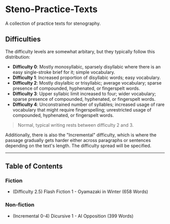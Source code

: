 # Steno-Practice-Texts
A collection of practice texts for stenography.

## Difficulties

The difficulty levels are somewhat arbitary, but they typically follow this distribution:

- **Difficulty 0**: Mostly monosyllabic, sparsely disyllabic where there is an easy single-stroke brief for it; simple vocabulary.
- **Difficulty 1**: Increased proportion of disyllabic words; easy vocabulary.
- **Difficulty 2**: Mostly disylalbic or trisyllabic; average vocabulary; sparse presence of compounded, hyphenated, or fingerspelt words.
- **Difficulty 3**: Upper syllabic limit increased to four; wider vocabulary; sparse presence of compounded, hyphenated, or fingerspelt words.
- **Difficulty 4**: Unconstrained number of syllables; increased usage of rare vocabulary that might require fingerspelling; unrestricted usage of compounded, hyphenated, or fingerspelt words.

> Normal, typical writing rests between difficulty 2 and 3.

Additionally, there is also the "Incremental" difficulty, which is where the passage gradually gets harder either across paragraphs or sentences depending on the text's length. The difficulty spread will be specified.

---

## Table of Contents

### Fiction

- (Difficulty 2.5) Flash Fiction 1 - Oyamazaki in Winter (658 Words)

### Non-fiction

- (Incremental 0-4) Dicursive 1 - AI Opposition (399 Words)
